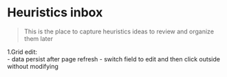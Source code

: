# Heuristics inbox
> This is the place to capture heuristics ideas to review and organize them later

1.Grid edit:  
	- data persist after page refresh
	- switch field to edit and then click outside without modifying